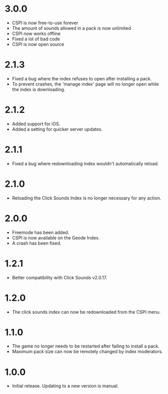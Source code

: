 # 3.0.0
- CSPI is now free-to-use forever
- The amount of sounds allowed in a pack is now unlimited
- CSPI now works offline
- Fixed a lot of bad code
- CSPI is now open source
# 2.1.3
- Fixed a bug where the index refuses to open after installing a pack.
- To prevent crashes, the 'manage index' page will no longer open while the index is downloading.
# 2.1.2
- Added support for iOS.
- Added a setting for quicker server updates.
# 2.1.1
- Fixed a bug where redownloading index wouldn't automatically reload.
# 2.1.0
- Reloading the Click Sounds Index is no longer necessary for any action.
# 2.0.0
- Freemode has been added.
- CSPI is now available on the Geode Index.
- A crash has been fixed.
# 1.2.1
- Better compatibility with Click Sounds v2.0.17.
# 1.2.0
- The click sounds index can now be redownloaded from the CSPI menu.
# 1.1.0
- The game no longer needs to be restarted after failing to install a pack.
- Maximum pack size can now be remotely changed by index moderators.
# 1.0.0
- Initial release. Updating to a new version is manual.